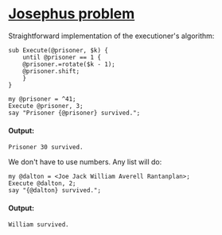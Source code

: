 [1]: http://rosettacode.org/wiki/Josephus_problem

# [Josephus problem][1]

Straightforward implementation of the executioner's algorithm:

```perl6
sub Execute(@prisoner, $k) {
    until @prisoner == 1 {
	@prisoner.=rotate($k - 1);
	@prisoner.shift;
    }
}
 
my @prisoner = ^41;
Execute @prisoner, 3;
say "Prisoner {@prisoner} survived.";
```

#### Output:
```
Prisoner 30 survived.
```


We don't have to use numbers. Any list will do:

```perl6
my @dalton = <Joe Jack William Averell Rantanplan>;
Execute @dalton, 2;
say "{@dalton} survived.";
```

#### Output:
```
William survived.
```